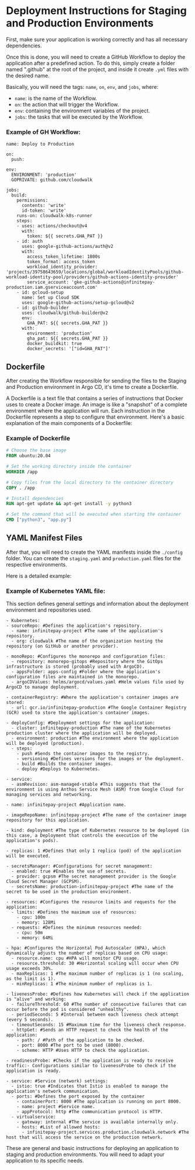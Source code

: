 
# Deployment Instructions for Staging and Production Environments

First, make sure your application is working correctly and has all necessary dependencies.

Once this is done, you will need to create a GitHub Workflow to deploy the application after a predefined action. To do this, simply create a folder named ".github" at the root of the project, and inside it create `.yml` files with the desired name.

Basically, you will need the tags: `name`, `on`, `env`, and `jobs`, where:

- `name`: is the name of the Workflow.
- `on`: the action that will trigger the Workflow.
- `env`: containing the environment variables of the project.
- `jobs`: the tasks that will be executed by the Workflow.

### Example of GH Workflow:

```Workflow
name: Deploy to Production

on:
  push:

env:
  ENVIRONMENT: 'production'
  GOPRIVATE: github.com/cloudwalk

jobs:
  build:
    permissions:
      contents: 'write'
      id-token: 'write'
    runs-on: cloudwalk-k8s-runner
    steps:
    - uses: actions/checkout@v4
      with:
        token: ${{ secrets.GHA_PAT }}
    - id: auth
      uses: google-github-actions/auth@v2
      with:
        access_token_lifetime: 1800s
        token_format: access_token
        workload_identity_provider: 'projects/39758643659/locations/global/workloadIdentityPools/github-workload-identity-pool/providers/github-actions-identity-provider'
        service_account: 'gke-github-actions@infinitepay-production.iam.gserviceaccount.com'
    - id: gcloud-setup
      name: Set up Cloud SDK
      uses: google-github-actions/setup-gcloud@v2
    - id: github-builder
      uses: cloudwalk/github-builder@v2
      env:
        GHA_PAT: ${{ secrets.GHA_PAT }}
      with:
        environment: 'production'
        gha_pat: ${{ secrets.GHA_PAT }}
        docker_buildkit: true
        docker_secrets: '["id=GHA_PAT"]'
```

## Dockerfile

After creating the Workflow responsible for sending the files to the Staging and Production environment in Argo CD, it's time to create a Dockerfile.

A Dockerfile is a text file that contains a series of instructions that Docker uses to create a Docker image. An image is like a "snapshot" of a complete environment where the application will run. Each instruction in the Dockerfile represents a step to configure that environment. Here's a basic explanation of the main components of a Dockerfile:

### Example of Dockerfile
```Dockerfile
# Choose the base image
FROM ubuntu:20.04

# Set the working directory inside the container
WORKDIR /app

# Copy files from the local directory to the container directory
COPY . /app

# Install dependencies
RUN apt-get update && apt-get install -y python3

# Set the command that will be executed when starting the container
CMD ["python3", "app.py"]
```

## YAML Manifest Files

After that, you will need to create the YAML manifests inside the `./config` folder. You can create the `staging.yaml` and `production.yaml` files for the respective environments.

Here is a detailed example:

### Example of Kubernetes YAML file:

This section defines general settings and information about the deployment environment and repositories used.

```Kubernetes
- Kubernetes:
- sourceRepo: #Defines the application's repository.
  - name: infinitepay-project #The name of the application's repository.
  - org: cloudwalk #The name of the organization hosting the repository (on GitHub or another provider).

- monoRepo: #Configures the monorepo and configuration files:
  - repository: monorepo-gitops #Repository where the GitOps infrastructure is stored (probably used with ArgoCD).
  - appsFolder: apps-config #Folder where the application's configuration files are maintained in the monorepo.
  - argoCDValues: helms/argocd/values.yaml #Helm values file used by ArgoCD to manage deployment.

- containerRegistry: #Where the application's container images are stored:
  - url: gcr.io/infinitepay-production #The Google Container Registry (GCR) used to store the application's container images.

- deployConfig: #Deployment settings for the application:
  - cluster: infinitepay-production #The name of the Kubernetes production cluster where the application will be deployed.
  - environment: production #The environment where the application will be deployed (production).
  - steps:
    - push #Sends the container images to the registry.
    - versioning #Defines versions for the images or the deployment.
    - build #Builds the container images.
    - deploy #Deploys to Kubernetes.

- service:
  - asmRevision: asm-managed-stable #This suggests that the environment is using Anthos Service Mesh (ASM) from Google Cloud for managing services and networking.

- name: infinitepay-project #Application name.

- imageRepoName: infinitepay-project #The name of the container image repository for this application.

- kind: deployment #The type of Kubernetes resource to be deployed (in this case, a Deployment that controls the execution of the application's pods).

- replicas: 1 #Defines that only 1 replica (pod) of the application will be executed.

- secretsManager: #Configurations for secret management:
  - enabled: true #Enables the use of secrets.
  - provider: gcpsm #The secret management provider is the Google Cloud Secret Manager (GCPSM).
  - secretsName: production-infinitepay-project #The name of the secret to be used in the production environment.

- resources: #Configures the resource limits and requests for the application:
  - limits: #Defines the maximum use of resources:
    - cpu: 100m
    - memory: 128Mi
  - requests: #Defines the minimum resources needed:
    - cpu: 50m
    - memory: 64Mi

- hpa: #Configures the Horizontal Pod Autoscaler (HPA), which dynamically adjusts the number of replicas based on CPU usage:
  - resource.name: cpu #HPA will monitor CPU usage.
  - resource.threshold: 30 #Horizontal scaling will occur when CPU usage exceeds 30%.
  - maxReplicas: 1 #The maximum number of replicas is 1 (no scaling, as the limit is 1).
  - minReplicas: 1 #The minimum number of replicas is 1.

- livenessProbe: #Defines how Kubernetes will check if the application is "alive" and working:
  - failureThreshold: 60 #The number of consecutive failures that can occur before the pod is considered "unhealthy".
  - periodSeconds: 5 #Interval between each liveness check attempt (every 5 seconds).
  - timeoutSeconds: 15 #Maximum time for the liveness check response.
  - httpGet: #Sends an HTTP request to check the health of the application:
    - path: / #Path of the application to be checked.
    - port: 8000 #The port to be used (8000).
    - scheme: HTTP #Uses HTTP to check the application.

- readinessProbe: #Checks if the application is ready to receive traffic:- Configurations similar to livenessProbe to check if the application is ready.

- service: #Service (network) settings:
  - istio: true #Indicates that Istio is enabled to manage the application's network communication.
  - ports: #Defines the port exposed by the container
    - containerPort: 8000 #The application is running on port 8000.
    - name: project #Service name.
    - appProtocol: http #The communication protocol is HTTP.
  - virtualservice:
    - gateway: internal #The service is available internally only.
    - hosts: #List of allowed hosts:
      - infinitepay-project.services.production.cloudwalk.network #The host that will access the service on the production network.
```

These are general and basic instructions for deploying an application to staging and production environments. You will need to adapt your application to its specific needs.
